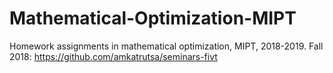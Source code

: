 # Mathematical-Optimization-MIPT
Homework assignments in mathematical optimization, MIPT, 2018-2019.
Fall 2018: https://github.com/amkatrutsa/seminars-fivt

